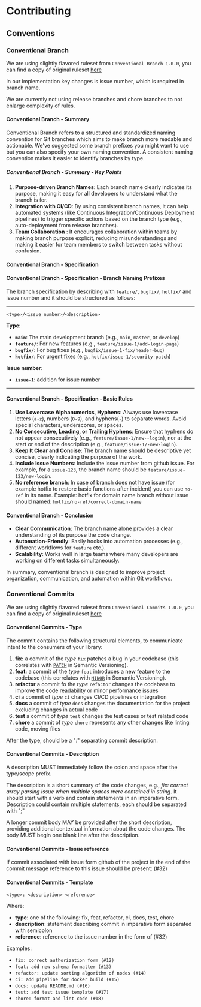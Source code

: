 # Contributing

## Conventions

### Conventional Branch

We are using slightly flavored ruleset from ```Conventional Branch 1.0.0```, you can find a copy of original ruleset [here](./conventional-branch.md)

In our implementation key changes is issue number, which is required in branch name.

We are currently not using release branches and chore branches to not enlarge complexity of rules.

#### Conventional Branch - Summary

Conventional Branch refers to a structured and standardized naming convention for Git branches which aims to make branch more readable and actionable. We've suggested some branch prefixes you might want to use but you can also specify your own naming convention. A consistent naming convention makes it easier to identify branches by type.

##### Conventional Branch - Summary - Key Points

1. **Purpose-driven Branch Names**: Each branch name clearly indicates its purpose, making it easy for all developers to understand what the branch is for.
2. **Integration with CI/CD**: By using consistent branch names, it can help automated systems (like Continuous Integration/Continuous Deployment pipelines) to trigger specific actions based on the branch type (e.g., auto-deployment from release branches).
3. **Team Collaboration** : It encourages collaboration within teams by making branch purpose explicit, reducing misunderstandings and making it easier for team members to switch between tasks without confusion.

#### Conventional Branch - Specification

#### Conventional Branch - Specification - Branch Naming Prefixes

The branch specification by describing with `feature/`, `bugfix/`, `hotfix/` and issue number  and it should be structured as follows:

---

```
<type>/<issue number>/<description>
```

**Type**:

- **`main`**: The main development branch (e.g., `main`, `master`, or `develop`)
- **`feature/`**: For new features (e.g., `feature/issue-1/add-login-page`)
- **`bugfix/`**: For bug fixes (e.g., `bugfix/issue-1-fix/header-bug`)
- **`hotfix/`**: For urgent fixes (e.g., `hotfix/issue-1/security-patch`)

**Issue number**:

- **`issue-1`**: addition for issue number

---

#### Conventional Branch - Specification - Basic Rules

1. **Use Lowercase Alphanumerics, Hyphens**: Always use lowercase letters (`a-z`), numbers (`0-9`), and hyphens(`-`) to separate words. Avoid special characters, underscores, or spaces.
2. **No Consecutive, Leading, or Trailing Hyphens**: Ensure that hyphens do not appear consecutively (e.g., `feature/issue-1/new--login`), nor at the start or end of the description (e.g., `feature/issue-1/-new-login`).
3. **Keep It Clear and Concise**: The branch name should be descriptive yet concise, clearly indicating the purpose of the work.
4. **Include Issue Numbers**: Include the issue number from github issue. For example, for a `issue-123`, the branch name should be `feature/issue-123/new-login`.
5. **No reference branch**: In case of branch does not have issue (for example hotfix to restore basic functions after incident) you can use `no-ref` in its name. Example: hotfix for domain name branch without issue should named: `hotfix/no-ref/correct-domain-name`

#### Conventional Branch - Conclusion

- **Clear Communication**: The branch name alone provides a clear understanding of its purpose the code change.
- **Automation-Friendly**: Easily hooks into automation processes (e.g., different workflows for `feature` etc.).
- **Scalability**: Works well in large teams where many developers are working on different tasks simultaneously.

In summary, conventional branch is designed to improve project organization, communication, and automation within Git workflows.

### Conventional Commits

We are using slightly flavored ruleset from ```Conventional Commits 1.0.0```, you can find a copy of original ruleset [here](./conventional-commits.md)

#### Conventional Commits - Type

The commit contains the following structural elements, to communicate intent to the consumers of your library:

1. **fix:** a commit of the _type_ `fix` patches a bug in your codebase (this correlates with [`PATCH`](http://semver.org/#summary) in Semantic Versioning).
2. **feat:** a commit of the _type_ `feat` introduces a new feature to the codebase (this correlates with [`MINOR`](http://semver.org/#summary) in Semantic Versioning).
3. **refactor** a commit fo the _type_ `refactor` changes the codebase to improve the code readability or minor performance issues
4. **ci** a commit of _type_ `ci` changes CI/CD pipelines or integration
5. **docs** a commit of  _type_ `docs` changes the documentation for the project excluding changes in actual code
6. **test** a commit of _type_ `test` changes the test cases or test related code
7. **chore** a commit of  _type_ `chore` represents any other changes like linting code, moving files

After the type, should be a ":" separating commit description.

#### Conventional Commits - Description

A description MUST immediately follow the colon and space after the type/scope prefix.

The description is a short summary of the code changes, e.g., _fix: correct array parsing issue when multiple spaces were contained in string_. It should start with a verb and contain statements in an imperative form. Description could contain multiple statements, each should be separated with ";"

A longer commit body MAY be provided after the short description, providing additional contextual information about the code changes. The body MUST begin one blank line after the description.

#### Conventional Commits - Issue reference

If commit associated with issue form github of the project in the end of the commit message reference to this issue should be present: (#32)

#### Conventional Commits - Template

```
<type>: <description> <reference>
```

Where:

- **type**: one of the following: fix, feat, refactor, ci, docs, test, chore
- **description**: statement describing commit in imperative form separated with semicolon
- **reference**: reference to the issue number in the form of (#32)

Examples:

- ```fix: correct authorization form (#12)```
- ```feat: add new schema formatter (#13)```
- ```refactor: update sorting algorithm of nodes (#14)```
- ```ci: add pipeline for docker build (#15)```
- ```docs: update README.md (#16)```
- ```test: add test issue template (#17)```
- ```chore: format and lint code (#18)```
